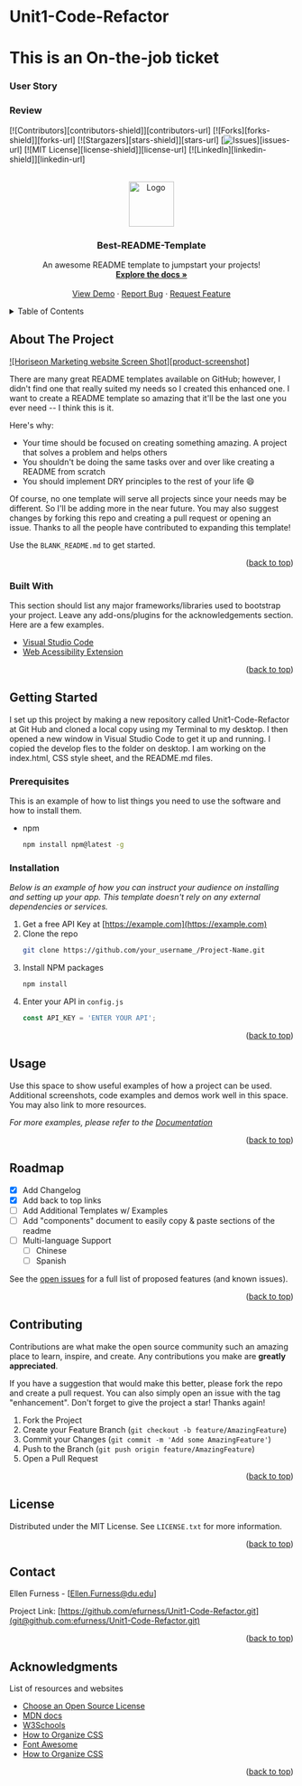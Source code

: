 # Unit1-Code-Refactor
# This is an On-the-job ticket

### User Story

<!-- This webpage is a marketing page and has a simple design with images as placeholders and three navidgation links at the top that jump down and target each image within the page.  The top heading area is a bluehish gray with large white text with links down to the main section on the left side of the page. The name of the company, Horiseon has larger text. The 'SEO' of the title is a different gracolor within the word Horiseon. Just down from the top heading area is an image of a modern business setting with people sitting around a work table. 

The content's background has a neutral white background color.  Each section has a light blue background and white text and padding on each side. Below the primary image, is the content section

The content in the main section to the left is linked down from the navigation bar.  Each of the segments are padded with a border to separate them and colored a light blue. The first segment is titled Search Optimization with an image of a student's table with a computer, a pencil, pens, coffee and a notepad with SEO on it. The text in the box is colored white with the blue background similar to the rest of the sections on the page. The next segment below is titled Online Reputation management with text describing being on the internet and having control over what people see on your webpage. The image in that segment is of a laptop on a wood table showing a picture that says reputation.  The last part of the content is labeled Social Media Marketing.

To the right of the main sedtion is a sidebar.  The page has a sidebar colored in light blue with white text.  It has parts that has sections that include Lead Generation and underneath Cost Management, down to Brand Awareness with each segment having component text that describes them.   

Lastly the is a copyright text in smaller text to end the page. 

It is not in responsive design, meaning that it does not look as well with smaller devices just on desktops like a laptop or computer-

The site follows accesibility standards that allows for screen readers to read the alternative text for images.->


### Acceptance Criteria

<!-- 1. When I view source code it has semantic HTML elements -->
<!-- 2. When I view the structure of HTML elements, I find that elements follow      a logical structure independent of styling and positioning. 
<!-- 3. When I view the image elements there are accessible alt attributes -->
<!-- 4. When I vied the heading atributes they fall in sequential order-->
<!-- 5. When I view the title element then I find a concise, descriptive title -->
<!-- 6. The application's links all funciton correctly -->
<!-- 8. The application's CSS selectors and properties are consolidated and organized to follow semantic structure -->
<!-- 9. The application's CSS is properly  -->
<!-- 10. The site follows accesibility standards that allows for screen readers to read the alternative text for images. -->
<!-- 11. The site is optimized for search engines -->


### Review




<!-- PROJECT SHIELDS -->
<!--
*** I'm using markdown "reference style" links for readability.
*** Reference links are enclosed in brackets [ ] instead of parentheses ( ).
*** See the bottom of this document for the declaration of the reference variables
*** for contributors-url, forks-url, etc. This is an optional, concise syntax you may use.
*** https://www.markdownguide.org/basic-syntax/#reference-style-links
-->
[![Contributors][contributors-shield]][contributors-url]
[![Forks][forks-shield]][forks-url]
[![Stargazers][stars-shield]][stars-url]
[![Issues][issues-shield]][issues-url]
[![MIT License][license-shield]][license-url]
[![LinkedIn][linkedin-shield]][linkedin-url]



<!-- PROJECT LOGO -->
<br />
<div align="center">
  <a href="https://github.com/othneildrew/Best-README-Template">
    <img src="images/logo.png" alt="Logo" width="80" height="80">
  </a>

  <h3 align="center">Best-README-Template</h3>

  <p align="center">
    An awesome README template to jumpstart your projects!
    <br />
    <a href="https://github.com/othneildrew/Best-README-Template"><strong>Explore the docs »</strong></a>
    <br />
    <br />
    <a href="https://github.com/othneildrew/Best-README-Template">View Demo</a>
    ·
    <a href="https://github.com/othneildrew/Best-README-Template/issues">Report Bug</a>
    ·
    <a href="https://github.com/othneildrew/Best-README-Template/issues">Request Feature</a>
  </p>
</div>



<!-- TABLE OF CONTENTS -->
<details>
  <summary>Table of Contents</summary>
  <ol>
    <li>
      <a href="#about-the-project">About The Project</a>
      <ul>
        <li><a href="#built-with">Built With</a></li>
      </ul>
    </li>
    <li>
      <a href="#getting-started">Getting Started</a>
      <ul>
        <li><a href="#prerequisites">Prerequisites</a></li>
        <li><a href="#installation">Installation</a></li>
      </ul>
    </li>
    <li><a href="#usage">Usage</a></li>
    <li><a href="#roadmap">Roadmap</a></li>
    <li><a href="#contributing">Contributing</a></li>
    <li><a href="#license">License</a></li>
    <li><a href="#contact">Contact</a></li>
    <li><a href="#acknowledgments">Acknowledgments</a></li>
  </ol>
</details>



<!-- ABOUT THE PROJECT -->
## About The Project

[![Horiseon Marketing website Screen Shot][product-screenshot]](https://github.com/efurness/Unit1-Code-Refactor.git)

There are many great README templates available on GitHub; however, I didn't find one that really suited my needs so I created this enhanced one. I want to create a README template so amazing that it'll be the last one you ever need -- I think this is it.

Here's why:
* Your time should be focused on creating something amazing. A project that solves a problem and helps others
* You shouldn't be doing the same tasks over and over like creating a README from scratch
* You should implement DRY principles to the rest of your life :smile:

Of course, no one template will serve all projects since your needs may be different. So I'll be adding more in the near future. You may also suggest changes by forking this repo and creating a pull request or opening an issue. Thanks to all the people have contributed to expanding this template!

Use the `BLANK_README.md` to get started.

<p align="right">(<a href="#top">back to top</a>)</p>



### Built With

This section should list any major frameworks/libraries used to bootstrap your project. Leave any add-ons/plugins for the acknowledgements section. Here are a few examples.

* [Visual Studio Code ](https://code.visualstudio.com/)
* [Web Acessibility Extension](https://marketplace.visualstudio.com/items?itemName=MaxvanderSchee.web-accessibility)


<p align="right">(<a href="#top">back to top</a>)</p>



<!-- GETTING STARTED -->
## Getting Started

I set up this project by making a new repository called Unit1-Code-Refactor at Git Hub and cloned a local copy using my Terminal to my desktop.  I then opened a new window in Visual Studio Code to get it up and running.  I copied the develop fles to the folder on desktop.  I am working on the index.html, CSS style sheet, and the README.md files.


### Prerequisites

This is an example of how to list things you need to use the software and how to install them.
* npm
  ```sh
  npm install npm@latest -g
  ```

### Installation

_Below is an example of how you can instruct your audience on installing and setting up your app. This template doesn't rely on any external dependencies or services._

1. Get a free API Key at [https://example.com](https://example.com)
2. Clone the repo
   ```sh
   git clone https://github.com/your_username_/Project-Name.git
   ```
3. Install NPM packages
   ```sh
   npm install
   ```
4. Enter your API in `config.js`
   ```js
   const API_KEY = 'ENTER YOUR API';
   ```

<p align="right">(<a href="#top">back to top</a>)</p>



<!-- USAGE EXAMPLES -->
## Usage

Use this space to show useful examples of how a project can be used. Additional screenshots, code examples and demos work well in this space. You may also link to more resources.

_For more examples, please refer to the [Documentation](https://example.com)_

<p align="right">(<a href="#top">back to top</a>)</p>



<!-- ROADMAP -->
## Roadmap

- [x] Add Changelog
- [x] Add back to top links
- [ ] Add Additional Templates w/ Examples
- [ ] Add "components" document to easily copy & paste sections of the readme
- [ ] Multi-language Support
    - [ ] Chinese
    - [ ] Spanish

See the [open issues](https://github.com/othneildrew/Best-README-Template/issues) for a full list of proposed features (and known issues).

<p align="right">(<a href="#top">back to top</a>)</p>



<!-- CONTRIBUTING -->
## Contributing

Contributions are what make the open source community such an amazing place to learn, inspire, and create. Any contributions you make are **greatly appreciated**.

If you have a suggestion that would make this better, please fork the repo and create a pull request. You can also simply open an issue with the tag "enhancement".
Don't forget to give the project a star! Thanks again!

1. Fork the Project
2. Create your Feature Branch (`git checkout -b feature/AmazingFeature`)
3. Commit your Changes (`git commit -m 'Add some AmazingFeature'`)
4. Push to the Branch (`git push origin feature/AmazingFeature`)
5. Open a Pull Request

<p align="right">(<a href="#top">back to top</a>)</p>



<!-- LICENSE -->
## License

Distributed under the MIT License. See `LICENSE.txt` for more information.

<p align="right">(<a href="#top">back to top</a>)</p>



<!-- CONTACT -->
## Contact

Ellen Furness - [Ellen.Furness@du.edu]

Project Link: [https://github.com/efurness/Unit1-Code-Refactor.git](git@github.com:efurness/Unit1-Code-Refactor.git)

<p align="right">(<a href="#top">back to top</a>)</p>



<!-- ACKNOWLEDGMENTS -->
## Acknowledgments

List of resources and websites

* [Choose an Open Source License](https://choosealicense.com/licenses/gpl-3.0/)
* [MDN docs](https://developer.mozilla.org/en-US/docs/Learn/Accessibility)
* [W3Schools](https://www.w3schools.com/)
* [How to Organize CSS](hhttps://9elements.com/css-rule-order/)
* [Font Awesome](https://fontawesome.com)
* [How to Organize CSS](hhttps://9elements.com/css-rule-order/)

<p align="right">(<a href="#top">back to top</a>)</p>



<!-- LINKS & IMAGES from DU virtual Gitlab-->
<!-- https://www.markdownguide.org/basic-syntax/#reference-style-links -->


[Read Me Template]: https://github.com/othneildrew/Best-README-Template.git
[issues-shield]: https://img.shields.io/github/issues/othneildrew/